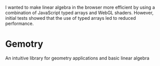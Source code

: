 I wanted to make linear algebra in the browser more efficient by using a combination of JavaScript typed arrays and WebGL shaders. However, initial tests showed that the use of typed arrays led to reduced performance.

# Gemotry
An intuitive library for geometry applications and basic linear algebra 
